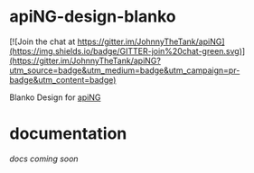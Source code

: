 # apiNG-design-blanko
[![Join the chat at https://gitter.im/JohnnyTheTank/apiNG](https://img.shields.io/badge/GITTER-join%20chat-green.svg)](https://gitter.im/JohnnyTheTank/apiNG?utm_source=badge&utm_medium=badge&utm_campaign=pr-badge&utm_content=badge)

Blanko Design for [apiNG](https://github.com/JohnnyTheTank/apiNG)

# documentation
_docs coming soon_